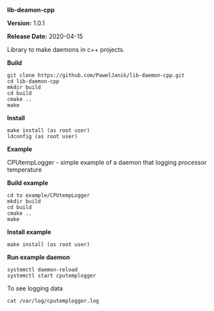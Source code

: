 **lib-deamon-cpp**

**Version:** 1.0.1

**Release Date:** 2020-04-15

Library to make daemons in c++ projects.

**Build**
```
git clone https://github.com/PawelJanik/lib-daemon-cpp.git
cd lib-daemon-cpp
mkdir build
cd build
cmake ..
make
```

**Install**
```
make install (as root user)
ldconfig (as root user)
```

**Example**

CPUtempLogger - simple example of a daemon that logging processor temperature

**Build example**
```
cd to example/CPUtempLogger
mkdir build
cd build
cmake ..
make
```

**Install example**

```
make install (as root user)
```

**Run example daemon**

```
systemctl daemon-reload
systemctl start cputemplogger
```
To see logging data

```
cat /var/log/cputemplogger.log
```
